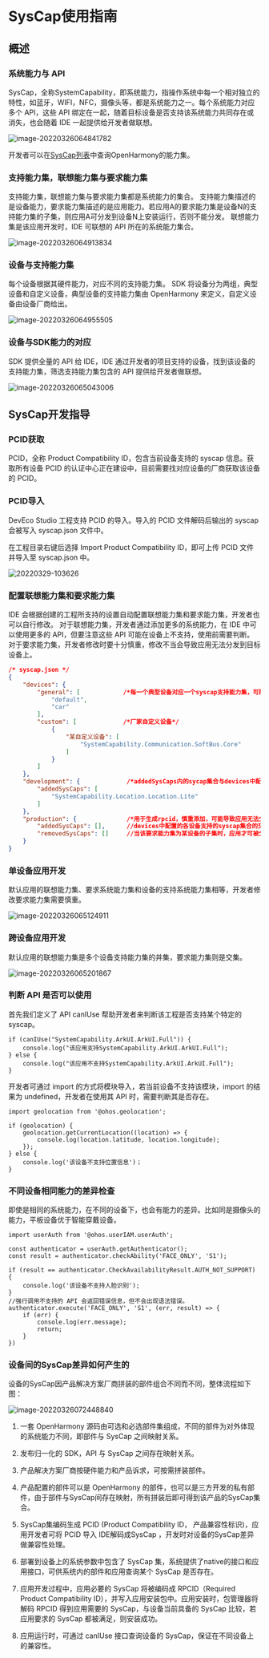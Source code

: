# SysCap使用指南

## 概述

### 系统能力与 API

SysCap，全称SystemCapability，即系统能力，指操作系统中每一个相对独立的特性，如蓝牙，WIFI，NFC，摄像头等，都是系统能力之一。每个系统能力对应多个 API，这些 API 绑定在一起，随着目标设备是否支持该系统能力共同存在或消失，也会随着 IDE 一起提供给开发者做联想。

![image-20220326064841782](figures/image-20220326064841782.png)

开发者可以在[SysCap列表](../reference/syscap-list.md)中查询OpenHarmony的能力集。



### 支持能力集，联想能力集与要求能力集

支持能力集，联想能力集与要求能力集都是系统能力的集合。
支持能力集描述的是设备能力，要求能力集描述的是应用能力。若应用A的要求能力集是设备N的支持能力集的子集，则应用A可分发到设备N上安装运行，否则不能分发。
联想能力集是该应用开发时，IDE 可联想的 API 所在的系统能力集合。

![image-20220326064913834](figures/image-20220326064913834.png)



### 设备与支持能力集

每个设备根据其硬件能力，对应不同的支持能力集。
SDK 将设备分为两组，典型设备和自定义设备，典型设备的支持能力集由 OpenHarmony 来定义，自定义设备由设备厂商给出。

![image-20220326064955505](figures/image-20220326064955505.png)



### 设备与SDK能力的对应

SDK 提供全量的 API 给 IDE，IDE 通过开发者的项目支持的设备，找到该设备的支持能力集，筛选支持能力集包含的 API 提供给开发者做联想。

![image-20220326065043006](figures/image-20220326065043006.png)



## SysCap开发指导

### PCID获取

PCID，全称 Product Compatibility ID，包含当前设备支持的 syscap 信息。获取所有设备 PCID 的认证中心正在建设中，目前需要找对应设备的厂商获取该设备的 PCID。



### PCID导入

DevEco Studio 工程支持 PCID 的导入。导入的 PCID 文件解码后输出的 syscap 会被写入 syscap.json 文件中。

在工程目录右键后选择 Import Product Compatibility ID，即可上传 PCID 文件并导入至 syscap.json 中。

![20220329-103626](figures/20220329-103626.gif)



### 配置联想能力集和要求能力集

IDE 会根据创建的工程所支持的设置自动配置联想能力集和要求能力集，开发者也可以自行修改。
对于联想能力集，开发者通过添加更多的系统能力，在 IDE 中可以使用更多的 API，但要注意这些 API 可能在设备上不支持，使用前需要判断。
对于要求能力集，开发者修改时要十分慎重，修改不当会导致应用无法分发到目标设备上。

```json
/* syscap.json */
{
	"devices": {
		"general": [            /*每一个典型设备对应一个syscap支持能力集，可配置多个典型设备*/
			"default",
			"car"
		],
		"custom": [             /*厂家自定义设备*/
			{
				"某自定义设备": [
					"SystemCapability.Communication.SoftBus.Core"
				]
			}
		]
	},
	"development": {             /*addedSysCaps内的sycap集合与devices中配置的各设备支持的syscap集合的并集共同构成联想能力集*/
		"addedSysCaps": [
			"SystemCapability.Location.Location.Lite"
		]
	},
	"production": {              /*用于生成rpcid，慎重添加，可能导致应用无法分发到目标设备上*/
		"addedSysCaps": [],      //devices中配置的各设备支持的syscap集合的交集，添加addedSysCaps集合再除去removedSysCaps集合，共同构成要求能力集
		"removedSysCaps": []     //当该要求能力集为某设备的子集时，应用才可被分发到该设备上
	}
}
```



### 单设备应用开发

默认应用的联想能力集、要求系统能力集和设备的支持系统能力集相等，开发者修改要求能力集需要慎重。

![image-20220326065124911](figures/image-20220326065124911.png)



### 跨设备应用开发

默认应用的联想能力集是多个设备支持能力集的并集，要求能力集则是交集。

![image-20220326065201867](figures/image-20220326065201867.png)



### 判断 API 是否可以使用

首先我们定义了 API canIUse 帮助开发者来判断该工程是否支持某个特定的syscap。

```
if (canIUse("SystemCapability.ArkUI.ArkUI.Full")) {
	console.log("该应用支持SystemCapability.ArkUI.ArkUI.Full");
} else {
	console.log("该应用不支持SystemCapability.ArkUI.ArkUI.Full");
}
```

开发者可通过 import 的方式将模块导入，若当前设备不支持该模块，import 的结果为 undefined，开发者在使用其 API 时，需要判断其是否存在。

```
import geolocation from '@ohos.geolocation';

if (geolocation) {
	geolocation.getCurrentLocation((location) => {
		console.log(location.latitude, location.longitude);
	});
} else {
	console.log('该设备不支持位置信息')；
}
```



### 不同设备相同能力的差异检查

即使是相同的系统能力，在不同的设备下，也会有能力的差异。比如同是摄像头的能力，平板设备优于智能穿戴设备。

```
import userAuth from '@ohos.userIAM.userAuth';

const authenticator = userAuth.getAuthenticator();
const result = authenticator.checkAbility('FACE_ONLY', 'S1');

if (result == authenticator.CheckAvailabilityResult.AUTH_NOT_SUPPORT) {
	console.log('该设备不支持人脸识别');
}
//强行调用不支持的 API 会返回错误信息，但不会出现语法错误。
authenticator.execute('FACE_ONLY', 'S1', (err, result) => {
	if (err) {
		console.log(err.message);
		return;
	}
})
```


### 设备间的SysCap差异如何产生的

设备的SysCap因产品解决方案厂商拼装的部件组合不同而不同，整体流程如下图：

![image-20220326072448840](figures/image-20220326072448840.png)

1. 一套 OpenHarmony 源码由可选和必选部件集组成，不同的部件为对外体现的系统能力不同，即部件与 SysCap 之间映射关系。

2. 发布归一化的 SDK，API 与 SysCap 之间存在映射关系。

3. 产品解决方案厂商按硬件能力和产品诉求，可按需拼装部件。

4. 产品配置的部件可以是 OpenHarmony 的部件，也可以是三方开发的私有部件，由于部件与SysCap间存在映射，所有拼装后即可得到该产品的SysCap集合。

5. SysCap集编码生成 PCID (Product Compatibility ID， 产品兼容性标识)，应用开发者可将 PCID 导入 IDE解码成SysCap ，开发时对设备的SysCap差异做兼容性处理。

6. 部署到设备上的系统参数中包含了 SysCap 集，系统提供了native的接口和应用接口，可供系统内的部件和应用查询某个 SysCap 是否存在。

7. 应用开发过程中，应用必要的 SysCap 将被编码成 RPCID（Required Product Compatibility ID），并写入应用安装包中。应用安装时，包管理器将解码 RPCID 得到应用需要的 SysCap，与设备当前具备的 SysCap 比较，若应用要求的 SysCap 都被满足，则安装成功。

8. 应用运行时，可通过 canIUse 接口查询设备的 SysCap，保证在不同设备上的兼容性。
